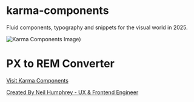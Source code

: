# karma-components
Fluid components, typography and snippets for the visual world in 2025.

![Karma Components Image]([https://res.cloudinary.com/nkh/image/upload/v1737078094/8path-bg.jpg))

# PX to REM Converter

<a href="https://8pathcreative.github.io/karma-components/" target="_blank" rel="index, follow" title="Visit Karma Components">Visit Karma Components</a>

<a href="https://neilhumphrey.design" style="text-align:center" target="_blank" rel="index, follow" title="Created By Neil Humphrey - UX & Frontend Engineer">Created By Neil Humphrey - UX & Frontend Engineer</a>
